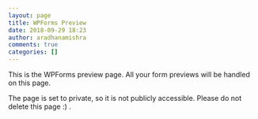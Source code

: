 ```yaml
---
layout: page
title: WPForms Preview
date: 2018-09-29 18:23
author: aradhanamishra
comments: true
categories: []
---
```

<p>This is the WPForms preview page. All your form previews will be handled on this page.</p><p>The page is set to private, so it is not publicly accessible. Please do not delete this page :) .</p>
